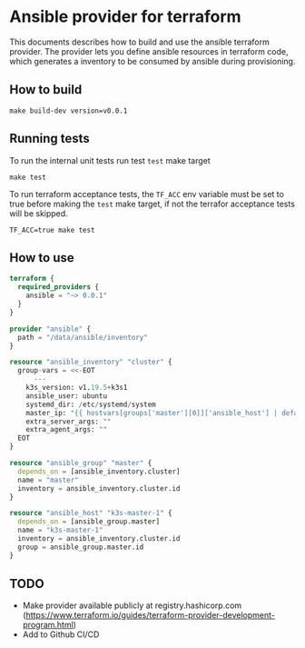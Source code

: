 # Ansible provider for terraform
This documents describes how to build and use the ansible terraform provider. 
The provider lets you define ansible resources in terraform code, which generates
a inventory to be consumed by ansible during provisioning.

## How to build

```shell
make build-dev version=v0.0.1
```

## Running tests
To run the internal unit tests run test `test` make target

```shell
make test
```

To run terraform acceptance tests, the `TF_ACC` env variable must be set to true before making the
`test` make target, if not the terrafor acceptance tests will be skipped.

```shell
TF_ACC=true make test
```

## How to use

```terraform
terraform {
  required_providers {
    ansible = "~> 0.0.1"
  }
}

provider "ansible" {
  path = "/data/ansible/inventory"
}

resource "ansible_inventory" "cluster" {
  group-vars = <<-EOT
      ---
    k3s_version: v1.19.5+k3s1
    ansible_user: ubuntu
    systemd_dir: /etc/systemd/system
    master_ip: "{{ hostvars[groups['master'][0]]['ansible_host'] | default(groups['master'][0]) }}"
    extra_server_args: ""
    extra_agent_args: ""
  EOT
}

resource "ansible_group" "master" {
  depends_on = [ansible_inventory.cluster]
  name = "master"
  inventory = ansible_inventory.cluster.id
}

resource "ansible_host" "k3s-master-1" {
  depends_on = [ansible_group.master]
  name = "k3s-master-1"
  inventory = ansible_inventory.cluster.id
  group = ansible_group.master.id
}
```

## TODO

* Make provider available publicly at registry.hashicorp.com (https://www.terraform.io/guides/terraform-provider-development-program.html)
* Add to Github CI/CD
